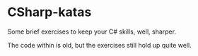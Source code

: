 # CSharp-katas
Some brief exercises to keep your C# skills, well, sharper. 

The code within is old, but the exercises still hold up quite well.
